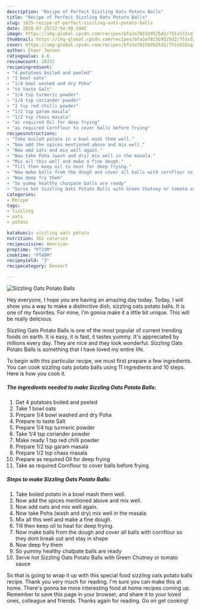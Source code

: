 ```yaml
---
description: "Recipe of Perfect Sizzling Oats Potato Balls"
title: "Recipe of Perfect Sizzling Oats Potato Balls"
slug: 1825-recipe-of-perfect-sizzling-oats-potato-balls
date: 2020-07-25T22:54:50.594Z
image: https://img-global.cpcdn.com/recipes/bfa3a7815b9525d2/751x532cq70/sizzling-oats-potato-balls-recipe-main-photo.jpg
thumbnail: https://img-global.cpcdn.com/recipes/bfa3a7815b9525d2/751x532cq70/sizzling-oats-potato-balls-recipe-main-photo.jpg
cover: https://img-global.cpcdn.com/recipes/bfa3a7815b9525d2/751x532cq70/sizzling-oats-potato-balls-recipe-main-photo.jpg
author: Elmer Jensen
ratingvalue: 4.6
reviewcount: 28232
recipeingredient:
- "4 potatoes boiled and peeled"
- "1 bowl oats"
- "1/4 bowl washed and dry Poha"
- "to taste Salt"
- "1/4 tsp turmeric powder"
- "1/4 tsp coriander powder"
- "1 tsp red chilli powder"
- "1/2 tsp garam masala"
- "1/2 tsp chass masala"
- "as required Oil for deep frying"
- "as required Cornflour to cover balls before frying"
recipeinstructions:
- "Take boiled potato in a bowl mash them well."
- "Now add the spices mentioned above and mix well."
- "Now add oats and mix well again."
- "Now take Poha (wash and dry) mix well in the masala."
- "Mix all this well and make a fine dough."
- "Till then keep oil to heat for deep frying."
- "Now make balls from the dough and cover all balls with cornflour so they dont break out and stay in shape"
- "Now deep fry them"
- "So yummy healthy chatpate balls are ready"
- "Serve hot Sizzling Oats Potato Balls with Green Chutney or tomato sauce"
categories:
- Recipe
tags:
- sizzling
- oats
- potato

katakunci: sizzling oats potato 
nutrition: 161 calories
recipecuisine: American
preptime: "PT15M"
cooktime: "PT48M"
recipeyield: "3"
recipecategory: Dessert

---
```



![Sizzling Oats Potato Balls](https://img-global.cpcdn.com/recipes/bfa3a7815b9525d2/751x532cq70/sizzling-oats-potato-balls-recipe-main-photo.jpg)

Hey everyone, I hope you are having an amazing day today. Today, I will show you a way to make a distinctive dish, sizzling oats potato balls. It is one of my favorites. For mine, I'm gonna make it a little bit unique. This will be really delicious.

Sizzling Oats Potato Balls is one of the most popular of current trending foods on earth. It is easy, it is fast, it tastes yummy. It's appreciated by millions every day. They are nice and they look wonderful. Sizzling Oats Potato Balls is something that I have loved my entire life.




To begin with this particular recipe, we must first prepare a few ingredients. You can cook sizzling oats potato balls using 11 ingredients and 10 steps. Here is how you cook it.

<!--inarticleads1-->

##### The ingredients needed to make Sizzling Oats Potato Balls:

1. Get 4 potatoes boiled and peeled
1. Take 1 bowl oats
1. Prepare 1/4 bowl washed and dry Poha
1. Prepare to taste Salt
1. Prepare 1/4 tsp turmeric powder
1. Take 1/4 tsp coriander powder
1. Make ready 1 tsp red chilli powder
1. Prepare 1/2 tsp garam masala
1. Prepare 1/2 tsp chass masala
1. Prepare as required Oil for deep frying
1. Take as required Cornflour to cover balls before frying




<!--inarticleads2-->

##### Steps to make Sizzling Oats Potato Balls:

1. Take boiled potato in a bowl mash them well.
1. Now add the spices mentioned above and mix well.
1. Now add oats and mix well again.
1. Now take Poha (wash and dry) mix well in the masala.
1. Mix all this well and make a fine dough.
1. Till then keep oil to heat for deep frying.
1. Now make balls from the dough and cover all balls with cornflour so they dont break out and stay in shape
1. Now deep fry them
1. So yummy healthy chatpate balls are ready
1. Serve hot Sizzling Oats Potato Balls with Green Chutney or tomato sauce




So that is going to wrap it up with this special food sizzling oats potato balls recipe. Thank you very much for reading. I'm sure you can make this at home. There's gonna be more interesting food at home recipes coming up. Remember to save this page in your browser, and share it to your loved ones, colleague and friends. Thanks again for reading. Go on get cooking!
